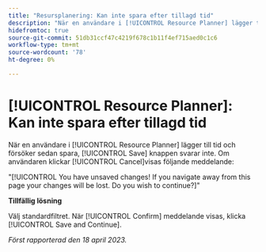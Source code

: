 ```yaml
---
title: "Resursplanering: Kan inte spara efter tillagd tid"
description: "När en användare i [!UICONTROL Resource Planner] lägger till tid och försöker sedan spara, [!UICONTROL Save] knappen svarar inte. Om användaren klickar [!UICONTROL Cancel]visas ett meddelande om osparade ändringar."
hidefromtoc: true
source-git-commit: 51db31ccf47c4219f678c1b11f4ef715aed0c1c6
workflow-type: tm+mt
source-wordcount: '78'
ht-degree: 0%

---
```



# [!UICONTROL Resource Planner]: Kan inte spara efter tillagd tid

När en användare i [!UICONTROL Resource Planner] lägger till tid och försöker sedan spara, [!UICONTROL Save] knappen svarar inte. Om användaren klickar [!UICONTROL Cancel]visas följande meddelande:

&quot;[!UICONTROL You have unsaved changes! If you navigate away from this page your changes will be lost. Do you wish to continue?]&quot;

**Tillfällig lösning**

Välj standardfiltret. När [!UICONTROL Confirm] meddelande visas, klicka [!UICONTROL Save and Continue].

_Först rapporterad den 18 april 2023._

